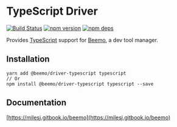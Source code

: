 # TypeScript Driver

[![Build Status](https://github.com/beemojs/beemo/workflows/Build/badge.svg)](https://github.com/beemojs/beemo/actions?query=branch%3Amaster)
[![npm version](https://badge.fury.io/js/%40beemo%2Fdriver-typescript.svg)](https://www.npmjs.com/package/@beemo/driver-typescript)
[![npm deps](https://david-dm.org/beemojs/beemo.svg?path=packages/driver-typescript)](https://www.npmjs.com/package/@beemo/driver-typescript)

Provides [TypeScript](https://github.com/microsoft/typescript) support for
[Beemo](https://github.com/beemojs/beemo), a dev tool manager.

## Installation

```
yarn add @beemo/driver-typescript typescript
// Or
npm install @beemo/driver-typescript typescript --save
```

## Documentation

[https://milesj.gitbook.io/beemo](https://milesj.gitbook.io/beemo)
